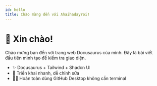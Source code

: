 ```yaml
---
id: hello
title: Chào mừng đến với Ahaihadayroi!
---
```


# 👋 Xin chào!

Chào mừng bạn đến với trang web Docusaurus của mình. Đây là bài viết đầu tiên mình tạo để kiểm tra giao diện.

- ✨ Docusaurus + Tailwind + Shadcn UI
- 🚀 Triển khai nhanh, dễ chỉnh sửa
- 🧑‍💻 Hoàn toàn dùng GitHub Desktop không cần terminal
